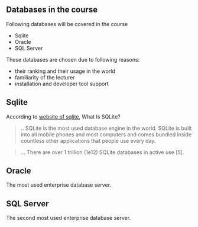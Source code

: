 ## Databases in the course

Following databases will be covered in the course

- Sqlite
- Oracle
- SQL Server

These databases are chosen due to following reasons:

- their ranking and their usage in the world
- familiarity of the lecturer
- installation and developer tool support


## Sqlite

According to [website of sqlite](https://www.sqlite.org/index.html), What Is SQLite?

> .. SQLite is the most used database engine in the world. 
> SQLite is built into all mobile phones and most computers and comes bundled inside countless other applications that people use every day. 

> ... There are over 1 trillion (1e12) SQLite databases in active use [5].

## Oracle

The most used enterprise database server.

## SQL Server

The second most used enterprise database server.





